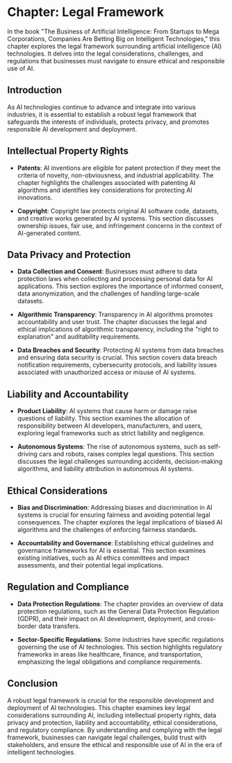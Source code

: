 Chapter: Legal Framework
========================

In the book "The Business of Artificial Intelligence: From Startups to Mega Corporations, Companies Are Betting Big on Intelligent Technologies," this chapter explores the legal framework surrounding artificial intelligence (AI) technologies. It delves into the legal considerations, challenges, and regulations that businesses must navigate to ensure ethical and responsible use of AI.

Introduction
------------

As AI technologies continue to advance and integrate into various industries, it is essential to establish a robust legal framework that safeguards the interests of individuals, protects privacy, and promotes responsible AI development and deployment.

Intellectual Property Rights
----------------------------

* **Patents**: AI inventions are eligible for patent protection if they meet the criteria of novelty, non-obviousness, and industrial applicability. The chapter highlights the challenges associated with patenting AI algorithms and identifies key considerations for protecting AI innovations.

* **Copyright**: Copyright law protects original AI software code, datasets, and creative works generated by AI systems. This section discusses ownership issues, fair use, and infringement concerns in the context of AI-generated content.

Data Privacy and Protection
---------------------------

* **Data Collection and Consent**: Businesses must adhere to data protection laws when collecting and processing personal data for AI applications. This section explores the importance of informed consent, data anonymization, and the challenges of handling large-scale datasets.

* **Algorithmic Transparency**: Transparency in AI algorithms promotes accountability and user trust. The chapter discusses the legal and ethical implications of algorithmic transparency, including the "right to explanation" and auditability requirements.

* **Data Breaches and Security**: Protecting AI systems from data breaches and ensuring data security is crucial. This section covers data breach notification requirements, cybersecurity protocols, and liability issues associated with unauthorized access or misuse of AI systems.

Liability and Accountability
----------------------------

* **Product Liability**: AI systems that cause harm or damage raise questions of liability. This section examines the allocation of responsibility between AI developers, manufacturers, and users, exploring legal frameworks such as strict liability and negligence.

* **Autonomous Systems**: The rise of autonomous systems, such as self-driving cars and robots, raises complex legal questions. This section discusses the legal challenges surrounding accidents, decision-making algorithms, and liability attribution in autonomous AI systems.

Ethical Considerations
----------------------

* **Bias and Discrimination**: Addressing biases and discrimination in AI systems is crucial for ensuring fairness and avoiding potential legal consequences. The chapter explores the legal implications of biased AI algorithms and the challenges of enforcing fairness standards.

* **Accountability and Governance**: Establishing ethical guidelines and governance frameworks for AI is essential. This section examines existing initiatives, such as AI ethics committees and impact assessments, and their potential legal implications.

Regulation and Compliance
-------------------------

* **Data Protection Regulations**: The chapter provides an overview of data protection regulations, such as the General Data Protection Regulation (GDPR), and their impact on AI development, deployment, and cross-border data transfers.

* **Sector-Specific Regulations**: Some industries have specific regulations governing the use of AI technologies. This section highlights regulatory frameworks in areas like healthcare, finance, and transportation, emphasizing the legal obligations and compliance requirements.

Conclusion
----------

A robust legal framework is crucial for the responsible development and deployment of AI technologies. This chapter examines key legal considerations surrounding AI, including intellectual property rights, data privacy and protection, liability and accountability, ethical considerations, and regulatory compliance. By understanding and complying with the legal framework, businesses can navigate legal challenges, build trust with stakeholders, and ensure the ethical and responsible use of AI in the era of intelligent technologies.
